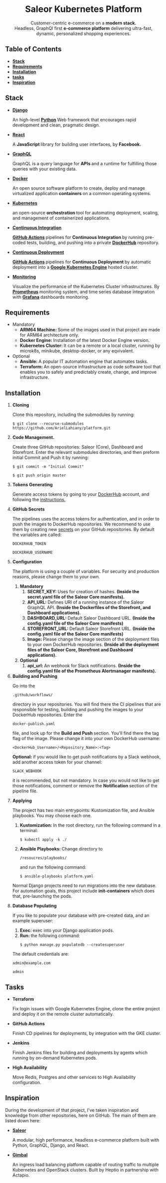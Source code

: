<div id="title">
<h1 align="center">
Saleor Kubernetes Platform
</h1>
</div>

<div id="description">
<p align="center">
Customer-centric e-commerce on a 
<b>modern stack.</b>
<br>
Headless, GraphQl first <b>e-commerce platform</b> delivering ultra-fast, dynamic, personalized shopping experiences.
</p>
</div>

<div id="table-of-contents">
<h2>
Table of Contents
</h2>
<ul>
<li id="stack">
<b>
<a href="#stack">Stack</a>
</b>
</li>
<li id="requirements">
<b>
<a href="#requirements">Requirements</a>
</b>
</li>
<li id="installation">
<b>
<a href="#installation">Installation</a>
</b>
</li>
<li id="tasks">
<b>
<a href="#tasks">tasks</a>
</b>
</li>
<li id="inspiration">
<b>
<a href="#inspiration">Inspiration</a>
</b>
</li>
</ul>
</div>

<div id="stack">
<h2>
Stack
</h2>
<ul>
<li id="django">
<b>
<a href="https://www.djangoproject.com/">Django</a>
</b>
<p>
An high-level
<b>
    <a href="https://www.python.org/">Python</a>
</b>
Web framework that encourages rapid development and clean,
pragmatic design.
</p>
</li>
<li id="react">
<b>
<a href="https://reactjs.org/">React</a>
</b>
<p>
A 
<b>
    JavaScript
</b>
library for building user interfaces, by 
<b>
    Facebook.
</b>
</p>
</li>
<li id="graphql">
<b>
<a href="https://graphql.org/">GraphQL</a>
</b>
<p>
GraphQL is a query language for 
<b>
    APIs
</b>
and a runtime for fulfilling those queries with your existing data.
</p>
</li>
<li id="docker">
<b>
<a href="https://www.docker.com/">Docker</a>
</b>
<p>
An open source software platform to create,
deploy and manage virtualized application
<b>
    containers
</b>
on a common operating systems. 
</p>
</li>
<li id="kubernetes">
<b>
<a href="https://kubernetes.io/">Kubernetes</a>
</b>
<p>
an open-source 
<b>
    orchestration
</b>
tool for automating deployment,
scaling, and management of containerized applications.
</p>
</li>
<li id="integration">
<b>
<a href="https://en.wikipedia.org/wiki/Continuous_integration">Continuous Integration</a>
</b>
<p>
<b>
    <a href="https://github.com/features/actions">GitHub Actions</a>
</b>
pipelines for 
<b>
    Continuous Integration
</b>
by running pre-coded tests, building, and pushing into a private
<b>
    <a href="https://hub.docker.com/">DockerHub</a>
</b>
repository.
</p>
</li>
<li id="deployment">
<b>
<a href="https://en.wikipedia.org/wiki/Continuous_deployment">Continuous Deployment</a>
</b>
<p>
<b>
    <a href="https://github.com/features/actions">GitHub Actions</a>
</b>
pipelines for
<b>
    Continuous Deployment
</b>
    by automatic deployment into a 
<b>
    <a href="https://cloud.google.com/kubernetes-engine/docs/">Google Kubernetes Engine</a>
</b>
hosted cluster.
</p>
</li>
<li id="monitoring">
<b>
<a href="https://github.com/celery/django-celery-beat">Monitoring</a>
</b>
<p>
Visualize the performance of the Kubernetes Cluster infrastructures.
By
<b>
    <a href="https://prometheus.io/">Prometheus</a>
</b>
monitoring system, and time series database integration with
<b>
    <a href="https://grafana.com/">Grafana</a>
</b>
dashboards monitoring.
</p>
</li>
</ul>
</div>

<div id="requirements">
<h2>
Requirements
</h2>
<ul>
<li>
Mandatory
<ul>
<li>
<b>
ARM64 Machine:
</b>
Some of the images used in that project are made for ARM64 architecture only.
</li>
<li>
<b>
Docker Engine:
</b>
Installation of the latest Docker Engine version.
</li>
<li>
<b>
Kubernetes Cluster:
</b>
It can be a remote or a local cluster, running by microk8s, minikube, desktop-docker, or any eqvivalent.
</li>
</ul>
</li>
<li>
Optional
<ul>
<li>
<b>
Ansible:
</b>
A popular IT automation engine that automates tasks.
</li>
<li>
<b>
Terraform:
</b>
An open-source infrastructure as code software tool that enables you to safely and predictably create, change, and improve infrastructure.
</li>
</ul>
</li>
</ul>
</div>

<div id="installation">
<h2>
Installation
</h2>
<ol>
<li id="cloning">
<b>
Cloning
</b>
<p>
Clone this repository, including the submodules by running:

```
$ git clone --recurse-submodules https://github.com/ArielLahiany/platform.git
```
</p>
</li>
<li id="github">
<b>
Code Management.
</b>
<p>
Create three GitHub repositories: Saleor (Core), Dashboard and Storefront.
Enter the relevant submodules directories, and then preform initial Commit and Push it by running:
                
```
$ git commit -m "Initial Commit"
```

```
$ git push origin master
```

</p>
</li>
<li id="dockerhub">
<b>
Tokens Generating
</b>
<p>
Generate access tokens by going to your
<a href="https://dockerhub.com">DockerHub</a>
account, and following the
<a href="https://docs.docker.com/docker-hub/access-tokens/">instructions.</a>
</p>
</li>
<li id="secrets">
<b>
    GitHub Secrets
</b>
<p>
The pipelines uses the access tokens for authentication, and in order to push the images to DockerHub repositories.
We recommend to use them by creating new
<a href="https://docs.github.com/en/actions/reference/encrypted-secrets">secrets</a>
on your GitHub repositories.
By default the variables are called:

```
DOCKERHUB_TOKEN
```            

```
DOCKERHUB_USERNAME
```

</p>
</li>
<li id="configuration">
<b>
Configuration
</b>
<p>
The platform is using a couple of variables. For security and production reasons, please change them to your own. 
</p>
<ol>
<li>
<b>
Mandatory
</b>
<ol>
<li>
<b>
SECRET_KEY:
</b>
Uses for creation of hashes.
<b>
(Inside the secret.yaml file of the Saleor Core manifests).
</b>
</li>
<li>
<b>
API_URL:
</b>
Defines URI of a running instance of the Saleor GraphQL API.
<b>
(Inside the Dockerfiles of the Storefront, and Dashboard applications).
</b>
</li>
<li>
<b>
DASHBOARD_URL:
</b>
Default Saleor Dashboard URL.
<b>
(Inside the config.yaml file of the Saleor Core manifests)
</b>
</li>
<li>
<b>
STOREFRONT_URL:
</b>
Default Saleor Storefront URL.
<b>
(Inside the config.yaml file of the Saleor Core manifests)
</b>
</li>
<li>
<b>
Image:
</b>
Please change the image section of the deployment files to your own DockerHub repositories.
<b>
(Inside all the deployment files of the Saleor Core, Storefront and Dashboard applications).
</b>
</li>
</ol>
</li>
<li>
<b>
Optional
</b>
<ol>
<li>
<b>
api_url:
</b>
An webhook for Slack notifications.
<b>
(Inside the config.yaml file of the Prometheus Alertmanager manifests).
</b>
</li>
</ol>
</li>
</ol>
</li>
<li id="building">
<b>
Building and Pushing
</b>
<p>
Go into the

```
.github/workflows/
```

directory in your repositories. You will find there the CI pipelines that are responsible for
testing, building and pushing the images to your DockerHub repositories.
Enter the

```
docker-publish.yaml
```

file, and look up for the
<b>
Build and Push
</b>
section. You'll find there the tag flag of the image. Please change it into your own DockerHub username:

```
<DockerHub_Username>/<Repository_Name>:<Tag>
```

<b>
Optional:
</b>
if you would like to get push notifications by a Slack webhook, add another access token for your channel:

```
SLACK_WEBHOOK
```

it is recommended, but not mandatory. In case you would not like to get those notifications, comment or remove the
<b>
Notification
</b>
section of the pipeline file.
</p>
</li>
<li id="applying">
<b>
Applying
</b>
<p>
The project has two main entrypoints: Kustomization file, and Ansible playbooks. You may choose each one.
</p>
<ol>
<li>
<b>
Kustomization:
</b>
In the root directory, run the following command in a terminal:

```
$ kubectl apply -k ./
```
</li>
<li>
<b>
Ansible Playbooks:
</b>
Change directory to

```
/resoucres/playbooks/
```

and run the following command:

```
$ ansible-playbooks platform.yaml
```

</li>
</ol>
<p>
Normal Django projects need to run migrations into the new database. For automation goals,
this project include
<b>
init-containers
</b>
which does that, pre-launching the pods.
</p>
</li>
<li id="populating">
<b>
Database Populating
</b>
<p>
If you like to populate your database with pre-created data, and an example superuser:
</p>
<ol>
<li>
<b>
Exec:
</b>
exec into your Django application pods.
</li>
<li>
<b>
Run:
</b>
the following command:
</li>

```
$ python manage.py populatedb --createsuperuser
```

</ol>
<p>The default credentials are:

```
admin@example.com
```

```
admin
```

</p>
</li>
</ol>
</div>

<div id="tasks">
<h2>
Tasks
</h2>
<ul>
<li>
<b>
Terraform
</b>
<p>
Fix login issues with Google Kubernetes Engine, clone the entire project and deploy it on the remote cluster automatically.
</p>
</li>
<li>
<b>
GitHub Actions
</b>
<p>
Finish CD pipelines for deployments, by integration with the GKE cluster.
</p>
</li>
<li>
<b>
Jenkins
</b>
<p>
Finish Jenkins files for building and deployments by agents which running by on-demand Kubernetes pods. 
</p>
</li>
<li>
<b>
High Availability
</b>
<p>
Move Redis, Postgres and other services to High Availability configuration.
</p>
</li>
</ul>
</div>

<div id="inspiration">
<h2>
Inspiration
</h2>
<p>
During the development of that project, I've taken inspiration and knowledge from other repositories, here on GitHub.
The main of them are listed down here: 
</p>
<ul>
<li id="saleor">
<b>
<a href="https://github.com/mirumee/saleor">Saleor</a>
</b>
<p>
A modular, high performance, headless e-commerce platform built with Python, GraphQL, Django, and React. 
</p>
</li>
<li id="gimbal">
<b>
<a href="https://github.com/projectcontour/gimbal">Gimbal</a>
</b>
<p>
An ingress load balancing platform capable of routing traffic to multiple Kubernetes and OpenStack clusters.
Built by Heptio in partnership with Actapio. 
</p>
</ul>
</div>
